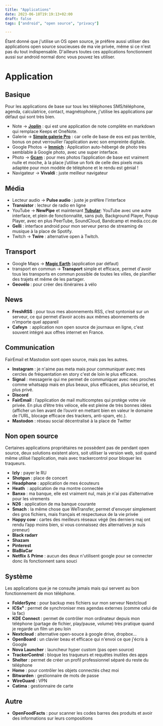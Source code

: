 ```yaml
---
title: "Applications"
date: 2023-06-18T19:19:13+02:00
draft: false
tags: ["android", "open source", "privacy"]

---
```


Étant donné que j'utilise un OS open source, je préfère aussi utiliser des applications open source soucieuses de ma vie privée, même si ce n'est pas du tout indispensable. D'ailleurs toutes ces applications fonctionnent aussi sur android normal donc vous pouvez les utiliser.

# Application

## Basique

Pour les applications de base sur tous les téléphones SMS/téléphone, agenda, calculatrice, contact, magnétophone, j'utilise les applications par défaut qui sont très bien.

- Note -> [**Joplin**](https://joplinapp.org) : qui est une application de note complète en markdown qui remplace Keeps et OneNote.
- Galerie -> [**Simple galerie Pro**](https://www.simplemobiletools.com) : car celle de base de eos est pas terrible, bonus on peut verrouiller l’application avec son empreinte digitale.
- Google Photos -> [**Immich**](https://immich.app) : Application auto-hébergé de photo très semblable à Google photo, avec une super interface.
- Photo -> [**Gcam**](https://www.celsoazevedo.com/files/android/google-camera/dev-bsg/) : pour mes photos l’application de base est vraiment nulle et moche, à la place j’utilise un fork de celle des pixels mais adaptée pour mon modèle de téléphone et le rendu est génial !
- Navigateur -> **Vivaldi** : juste meilleur navigateur

## Média

- Lecteur audio -> **Pulse audio** : juste je préfère l'interface
- **Transistor** : lecteur de radio en ligne
- YouTube -> **NewPipe** et maintenant [**Tubular**](https://github.com/polymorphicshade/Tubular): YouTube avec une autre interface, et plein de fonctionnalité, sans pub, Background Player, Popup Player, avec en plus PeerTube, SoundCloud, Bandcamp et media.ccc.de
- **Gelli** : interface android pour mon serveur perso de streaming de musique à la place de Spotify.
- Twitch -> **Twire** : alternative open à Twitch.

## Transport

- Google Maps -> [**Magic Earth**](https://www.magicearth.com/) (application par défaut)
- transport en commun -> **Transport**
    simple et efficace, permet d'avoir tous les transports en commun possible de toutes les villes, de planifier des trajets et même de les partager.
- **Geovélo** : pour créer des itinéraires à vélo

## News

- **FreshRSS** : pour tous mes abonnements RSS, c’est syntonisé sur un serveur, ce qui permet d’avoir accès aux mêmes abonnements de n’importe quel appareil
- **Cafeyn**  : application non open source de journaux en ligne, c'est souvent intégré aux offres internet en France.

## Communication

FairEmail et Mastodon sont  open source, mais pas les autres.

- **Instagram** : je n'aime pas meta mais pour communiquer avec mes cercles de fréquentation en story c'est de loin le plus efficace.
- **Signal** : messagerie qui me permet de communiquer avec mes proches comme whatsapp mais en plus beaux, plus efficaces, plus sécurisé, et plus privé.
- **Discord**
- **FairEmail** : l’application de mail multicomptes qui protège votre vie privée. En plus d’être très véloce, elle est pleine de très bonnes idées (afficher un lien avant de l’ouvrir en mettant bien en valeur le domaine de l’URL, blocage efficace des trackers, anti-spam, etc.).
- **Mastodon** : réseau social décentralisé à la place de Twitter

## Non open source

Certaines applications propriétaires ne possèdent pas de pendant open source, deux solutions existent alors, soit utiliser la version web, soit quand même utilisé l’application, mais avec trackercontrol pour bloquer les traqueurs.
- **Izly** : payer le RU
- **Shotgun** : place de concert
- **Headphone** : application de mes écouteurs
- **Heath**  : application de ma montre connectée
- **Banxo** : ma banque, elle est vraiment nul, mais je n'ai pas d’alternative pour les virements
- **N26** : application de ma banque courante
- **Smach** : la même chose que WeTransfer, permet d'envoyer simplement des gros fichiers, mais français et respectueux de la vie privée
- **Happy cow** : cartes des meilleurs réseaux végé (les derniers maj ont rendu l’app moins bien, si vous connaissez des alternatives je suis preneur)
- **Black radarr**
- **Shazam**
- **Pinterest**
- **BlaBlaCar**
- **Netflix** & **Prime** : aucun des deux n'utilisent google pour se connecter donc ils fonctionnent sans souci

## Système

Les applications que je ne consulte jamais mais qui servent au bon fonctionnement de mon téléphone.

- **FolderSync** : pour backup mes fichiers sur mon serveur Nextcloud
- **ICSx⁵** : permet de synchroniser mes agendas externes (comme celui de la fac)
- **KDE Connect** : permet de contrôler mon ordinateur depuis mon téléphone (partage de fichier, play/pause, volume) très pratique quand je regarde un film un peu loin
- **Nextcloud** : alternative open-souce à google drive, dropbox...
- **OpenBoard** : un clavier beau et efficace qui n'envoi ce que j'écris à Google
- **Nova Launcher** : launcheur hyper custom (pas open source)
- **TrackerControl** : bloque les traqueurs et requêtes inutiles des apps
- **Shelter** : permet de créer un profil professionnel séparé du reste du téléphone
- **Home** : pour contrôler les objets connectés chez moi
- **Bitwarden** : gestionnaire de mots de passe
- **WireGuard** : VPN
- **Catima** : gestionnaire de carte

## Autre

- **OpenFoodFacts** : pour scanner les codes barres des produits et avoir des informations sur leurs compositions
